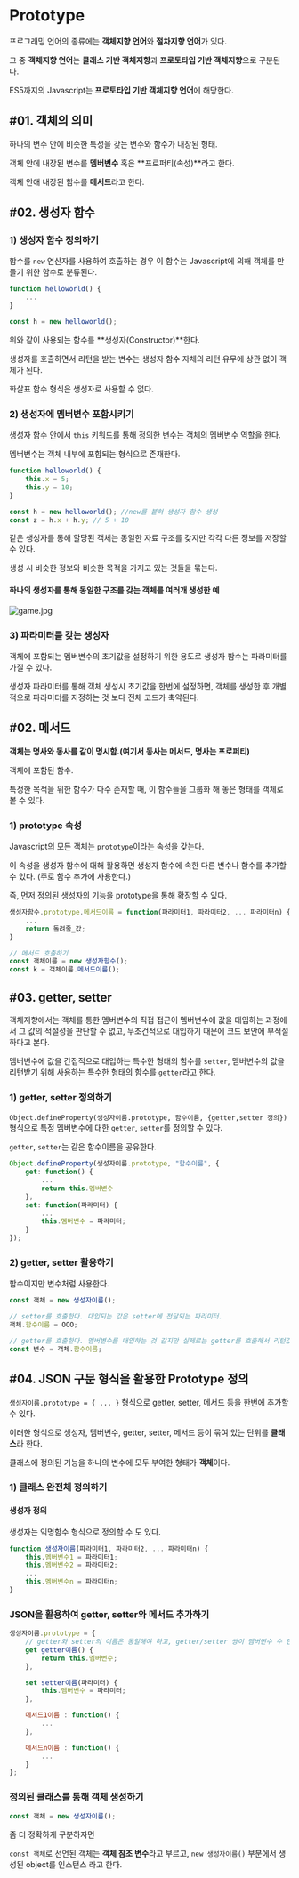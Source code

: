 # Prototype

프로그래밍 언어의 종류에는 **객체지향 언어**와 **절차지향 언어**가 있다.

그 중 **객체지향 언어**는 **클래스 기반 객체지향**과 **프로토타입 기반 객체지향**으로 구분된다.

ES5까지의 Javascript는 **프로토타입 기반 객체지향 언어**에 해당한다.

## #01. 객체의 의미

하나의 변수 안에 비슷한 특성을 갖는 변수와 함수가 내장된 형태.

객체 안에 내장된 변수를 **멤버변수** 혹은 **프로퍼티(속성)**라고 한다.

객체 안애 내장된 함수를 **메서드**라고 한다.

## #02. 생성자 함수

### 1) 생성자 함수 정의하기

함수를 `new` 연산자를 사용하여 호출하는 경우 이 함수는 Javascript에 의해 객체를 만들기 위한 함수로 분류된다.

```javascript
function helloworld() {
    ...
}

const h = new helloworld();
```

위와 같이 사용되는 함수를 **생성자(Constructor)**한다.

생성자를 호출하면서 리턴을 받는 변수는 생성자 함수 자체의 리턴 유무에 상관 없이 객체가 된다.

화살표 함수 형식은 생성자로 사용할 수 없다.

### 2) 생성자에 멤버변수 포함시키기

생성자 함수 안에서 `this` 키워드를 통해 정의한 변수는 객체의 멤버변수 역할을 한다.

멤버변수는 객체 내부에 포함되는 형식으로 존재한다.

```javascript
function helloworld() {
    this.x = 5;
    this.y = 10;
}

const h = new helloworld(); //new를 붙혀 생성자 함수 생성
const z = h.x + h.y; // 5 + 10
```

같은 생성자를 통해 할당된 객체는 동일한 자료 구조를 갖지만 각각 다른 정보를 저장할 수 있다.

생성 시 비슷한 정보와 비슷한 목적을 가지고 있는 것들을 묶는다.

#### 하나의 생성자를 통해 동일한 구조를 갖는 객체를 여러개 생성한 예

![game.jpg](../_res/day08/game.jpg)

### 3) 파라미터를 갖는 생성자

객체에 포함되는 멤버변수의 초기값을 설정하기 위한 용도로 생성자 함수는 파라미터를 가질 수 있다.

생성자 파라미터를 통해 객체 생성시 초기값을 한번에 설정하면, 객체를 생성한 후 개별적으로 파라미터를 지정하는 것 보다 전체 코드가 축약된다.

## #02. 메서드

**객체는 명사와 동사를 같이 명시함.(여기서 동사는 메서드, 명사는 프로퍼티)**

객체에 포함된 함수.

특정한 목적을 위한 함수가 다수 존재할 때, 이 함수들을 그룹화 해 놓은 형태를 객체로 볼 수 있다.

### 1) prototype 속성

Javascript의 모든 객체는 `prototype`이라는 속성을 갖는다.

이 속성을 생성자 함수에 대해 활용하면 생성자 함수에 속한 다른 변수나 함수를 추가할 수 있다. (주로 함수 추가에 사용한다.)

즉, 먼저 정의된 생성자의 기능을 prototype을 통해 확장할 수 있다.

```javascript
생성자함수.prototype.메서드이름 = function(파라미터1, 파라미터2, ... 파라미터n) {
    ...
    return 돌려줄_값;
}

// 메서드 호출하기
const 객체이름 = new 생성자함수();
const k = 객체이름.메서드이름();
```

## #03. getter, setter

객체지향에서는 객체를 통한 멤버변수의 직접 접근이 멤버변수에 값을 대입하는 과정에서 그 값의 적절성을 판단할 수 없고, 무조건적으로 대입하기 때문에 코드 보안에 부적절하다고 본다.

멤버변수에 값을 간접적으로 대입하는 특수한 형태의 함수를 `setter`, 멤버변수의 값을 리턴받기 위해 사용하는 특수한 형태의 함수를 `getter`라고 한다.

### 1) getter, setter 정의하기

`Object.defineProperty(생성자이름.prototype, 함수이름, {getter,setter 정의})` 형식으로 특정 멤버변수에 대한 `getter`, `setter`를 정의할 수 있다.

`getter`, `setter`는 같은 함수이름을 공유한다.

```javascript
Object.defineProperty(생성자이름.prototype, "함수이름", {
    get: function() {
        ...
        return this.멤버변수
    },
    set: function(파라미터) {
        ...
        this.멤버변수 = 파라미터;
    }
});
```

### 2) getter, setter 활용하기

함수이지만 변수처럼 사용한다.

```javascript
const 객체 = new 생성자이름();

// setter를 호출한다. 대입되는 값은 setter에 전달되는 파라미터.
객체.함수이름 = OOO;

// getter를 호출한다. 멤버변수를 대입하는 것 같지만 실제로는 getter를 호출해서 리턴값을 받는 과정이다.
const 변수 = 객체.함수이름;
```

## #04. JSON 구문 형식을 활용한 Prototype 정의

`생성자이름.prototype = { ... }` 형식으로 getter, setter, 메서드 등을 한번에 추가할 수 있다.

이러한 형식으로 생성자, 멤버변수, getter, setter, 메서드 등이 묶여 있는 단위를 **클래스**라 한다.

클래스에 정의된 기능을 하나의 변수에 모두 부여한 형태가 **객체**이다.

### 1) 클래스 완전체 정의하기

#### 생성자 정의

생성자는 익명함수 형식으로 정의할 수 도 있다.

```javascript
function 생성자이름(파라미터1, 파라미터2, ... 파라미터n) {
    this.멤버변수1 = 파라미터1;
    this.멤버변수2 = 파라미터2;
    ...
    this.멤버변수n = 파라미터n;
}
```

### JSON을 활용하여 getter, setter와 메서드 추가하기

```javascript
생성자이름.prototype = {
    // getter와 setter의 이름은 동일해야 하고, getter/setter 쌍이 멤버변수 수 만큼 정의된다.
    get getter이름() {
        return this.멤버변수;
    },

    set setter이름(파라미터) {
        this.멤버변수 = 파라미터;
    },

    메서드1이름 : function() {
        ...
    },

    메서드n이름 : function() {
        ...
    }
};
```

### 정의된 클래스를 통해 객체 생성하기

```javascript
const 객체 = new 생성자이름();
```

좀 더 정확하게 구분하자면

`const 객체`로 선언된 객체는 **객체 참조 변수**라고 부르고, `new 생성자이름()` 부분에서 생성된 object를 인스턴스 라고 한다.
